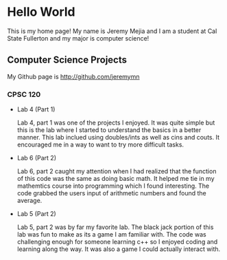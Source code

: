 # Hello World

This is my home page! My name is Jeremy Mejia and I am a student at Cal State Fullerton and my major is computer science!

## Computer Science Projects

My Github page is http://github.com/jeremymn

### CPSC 120

* Lab 4 (Part 1)

    Lab 4, part 1 was one of the projects I enjoyed. It was quite simple but this is the lab where I started to understand the basics in a better manner. This lab inclued using doubles/ints as well as cins and couts. It encouraged me in a way to want to try more difficult tasks.

* Lab 6 (Part 2)

    Lab 6, part 2 caught my attention when I had realized that the function of this code was the same as doing basic math. It helped me tie in my mathemtics course into programming which I found interesting. The code grabbed the users input of arithmetic numbers and found the average.

* Lab 5 (Part 2)

    Lab 5, part 2 was by far my favorite lab. The black jack portion of this lab was fun to make as its a game I am familiar with. The code was challenging enough for someone learning c++ so I enjoyed coding and learning along the way. It was also a game I could actually interact with.